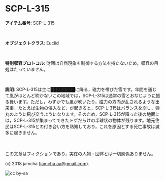 

# SCP-L-315

**アイテム番号**: SCP-L-315  

<br>  

**オブジェクトクラス**: Euclid  

<br>  

**特別収容プロトコル**: 財団は自然現象を制御する方法を持たないため，収容の目処はたっていません。  

<br>  

**説明**: SCP-L-315は主に████████に降る，磁力を帯びた雪です。年間を通じて風がほとんど吹かないこの地域では，SCP-L-315は通常の雪とおなじように振る舞います。ただし，わずかでも風が吹いたり，磁力の方向が乱されるような出来事，たとえば生物の侵入など，が起きると，SCP-L-315はバランスを崩し，弾丸のように飛び交うようになります。そのため，SCP-L-315が降った後の地面には，SCP-L-315が集まってできたトゲだらけの半球状の物体が残ります。地元住民はSCP-L-315との付き合い方を熟知しており，これを原因とする死亡事故は滅多に起きません。  

<br>  
<br>  
この文章はフィクションであり，実在の人物・団体とは一切関係ありません。  

(c) 2018 jamcha (jamcha.aa@gmail.com).  

![cc by-sa](https://i.creativecommons.org/l/by-sa/4.0/88x31.png)  

